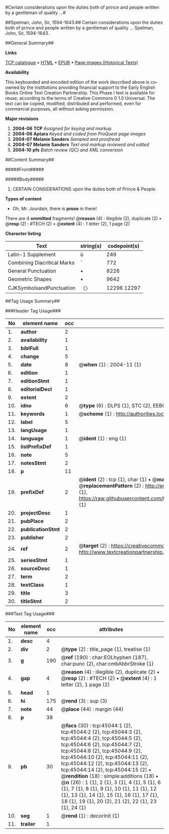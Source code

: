 #Certain considerations upon the duties both of prince and people written by a gentleman of quality ...#

##Spelman, John, Sir, 1594-1643.##
Certain considerations upon the duties both of prince and people written by a gentleman of quality ...
Spelman, John, Sir, 1594-1643.

##General Summary##

**Links**

[TCP catalogue](http://www.ota.ox.ac.uk/tcp/)  • 
[HTML](http://tei.it.ox.ac.uk/tcp/Texts-HTML/free/A61/A61099.html)  • 
[EPUB](http://tei.it.ox.ac.uk/tcp/Texts-EPUB/free/A61/A61099.epub) • 
[Page images (Historical Texts)](https://data.historicaltexts.jisc.ac.uk/view?pubId=eebo-10445597e&pageId=eebo-10445597e-45044-1)

**Availability**

This keyboarded and encoded edition of the
	       work described above is co-owned by the institutions
	       providing financial support to the Early English Books
	       Online Text Creation Partnership. This Phase I text is
	       available for reuse, according to the terms of Creative
	       Commons 0 1.0 Universal. The text can be copied,
	       modified, distributed and performed, even for
	       commercial purposes, all without asking permission.

**Major revisions**

1. __2004-06__ __TCP__ *Assigned for keying and markup*
1. __2004-06__ __Aptara__ *Keyed and coded from ProQuest page images*
1. __2004-07__ __Melanie Sanders__ *Sampled and proofread*
1. __2004-07__ __Melanie Sanders__ *Text and markup reviewed and edited*
1. __2004-10__ __pfs__ *Batch review (QC) and XML conversion*

##Content Summary##

#####Front#####

#####Body#####

1. CERTAIN
CONSIDERATIONS
upon the duties both of
Prince & People.

**Types of content**

  * Oh, Mr. Jourdain, there is **prose** in there!

There are 4 **ommitted** fragments! 
 @__reason__ (4) : illegible (2), duplicate (2)  •  @__resp__ (2) : #TECH (2)  •  @__extent__ (4) : 1 letter (2), 1 page (2)

**Character listing**


|Text|string(s)|codepoint(s)|
|---|---|---|
|Latin-1 Supplement|ù|249|
|Combining             Diacritical Marks|̄|772|
|General Punctuation|•|8226|
|Geometric Shapes|▪|9642|
|CJKSymbolsandPunctuation|〈〉|12296 12297|

##Tag Usage Summary##

###Header Tag Usage###

|No|element name|occ|attributes|
|---|---|---|---|
|1.|__author__|2||
|2.|__availability__|1||
|3.|__biblFull__|1||
|4.|__change__|5||
|5.|__date__|8| @__when__ (1) : 2004-11 (1)|
|6.|__edition__|1||
|7.|__editionStmt__|1||
|8.|__editorialDecl__|1||
|9.|__extent__|2||
|10.|__idno__|6| @__type__ (6) : DLPS (1), STC (2), EEBO-CITATION (1), OCLC (1), VID (1)|
|11.|__keywords__|1| @__scheme__ (1) : http://authorities.loc.gov/ (1)|
|12.|__label__|5||
|13.|__langUsage__|1||
|14.|__language__|1| @__ident__ (1) : eng (1)|
|15.|__listPrefixDef__|1||
|16.|__note__|5||
|17.|__notesStmt__|2||
|18.|__p__|11||
|19.|__prefixDef__|2| @__ident__ (2) : tcp (1), char (1)  •  @__matchPattern__ (2) : ([0-9\-]+):([0-9IVX]+) (1), (.+) (1)  •  @__replacementPattern__ (2) : http://eebo.chadwyck.com/downloadtiff?vid=$1&page=$2 (1), https://raw.githubusercontent.com/textcreationpartnership/Texts/master/tcpchars.xml#$1 (1)|
|20.|__projectDesc__|1||
|21.|__pubPlace__|2||
|22.|__publicationStmt__|2||
|23.|__publisher__|2||
|24.|__ref__|2| @__target__ (2) : https://creativecommons.org/publicdomain/zero/1.0/ (1), http://www.textcreationpartnership.org/docs/. (1)|
|25.|__seriesStmt__|1||
|26.|__sourceDesc__|1||
|27.|__term__|2||
|28.|__textClass__|1||
|29.|__title__|3||
|30.|__titleStmt__|2||


###Text Tag Usage###

|No|element name|occ|attributes|
|---|---|---|---|
|1.|__desc__|4||
|2.|__div__|2| @__type__ (2) : title_page (1), treatise (1)|
|3.|__g__|190| @__ref__ (190) : char:EOLhyphen (187), char:punc (2), char:cmbAbbrStroke (1)|
|4.|__gap__|4| @__reason__ (4) : illegible (2), duplicate (2)  •  @__resp__ (2) : #TECH (2)  •  @__extent__ (4) : 1 letter (2), 1 page (2)|
|5.|__head__|1||
|6.|__hi__|175| @__rend__ (3) : sup (3)|
|7.|__note__|44| @__place__ (44) : margin (44)|
|8.|__p__|38||
|9.|__pb__|30| @__facs__ (30) : tcp:45044:1 (2), tcp:45044:2 (2), tcp:45044:3 (2), tcp:45044:4 (2), tcp:45044:5 (2), tcp:45044:6 (2), tcp:45044:7 (2), tcp:45044:8 (2), tcp:45044:9 (2), tcp:45044:10 (2), tcp:45044:11 (2), tcp:45044:12 (2), tcp:45044:13 (2), tcp:45044:14 (2), tcp:45044:15 (2)  •  @__rendition__ (18) : simple:additions (18)  •  @__n__ (26) : 1 (1), 2 (1), 3 (1), 4 (1), 5 (1), 6 (1), 7 (1), 8 (1), 9 (1), 10 (1), 11 (1), 12 (1), 13 (1), 14 (1), 15 (1), 16 (1), 17 (1), 18 (1), 19 (1), 20 (2), 21 (2), 22 (1), 23 (1), 24 (1)|
|10.|__seg__|1| @__rend__ (1) : decorInit (1)|
|11.|__trailer__|1||
